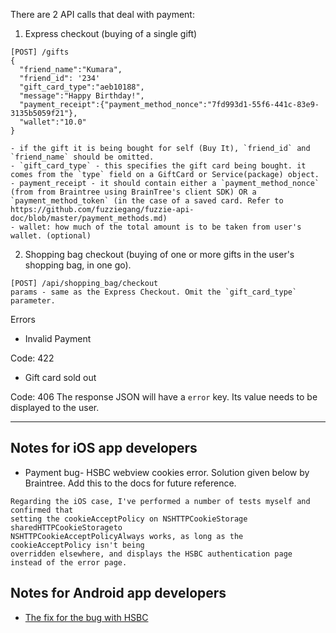 There are 2 API calls that deal with payment: 

1. Express checkout (buying of a single gift)

```
[POST] /gifts
{
  "friend_name":"Kumara",
  "friend_id": '234'
  "gift_card_type":"aeb10188",
  "message":"Happy Birthday!",
  "payment_receipt":{"payment_method_nonce":"7fd993d1-55f6-441c-83e9-3135b5059f21"},
  "wallet":"10.0"
}

- if the gift it is being bought for self (Buy It), `friend_id` and `friend_name` should be omitted.
- `gift_card_type` - this specifies the gift card being bought. it comes from the `type` field on a GiftCard or Service(package) object.
- payment_receipt - it should contain either a `payment_method_nonce` (from from Braintree using BrainTree's client SDK) OR a `payment_method_token` (in the case of a saved card. Refer to https://github.com/fuzziegang/fuzzie-api-doc/blob/master/payment_methods.md)
- wallet: how much of the total amount is to be taken from user's wallet. (optional)
```

2. Shopping bag checkout (buying of one or more gifts in the user's shopping bag, in one go).

```
[POST] /api/shopping_bag/checkout
params - same as the Express Checkout. Omit the `gift_card_type` parameter.
```

Errors

- Invalid Payment 

Code: 422

- Gift card sold out

Code: 406
The response JSON will have a `error` key. Its value needs to be displayed to the user. 

---------------------------------

Notes for iOS app developers
----------------------------

- Payment bug- HSBC webview cookies error. Solution given below by Braintree. Add this to the docs for future reference.

```
Regarding the iOS case, I've performed a number of tests myself and confirmed that 
setting the cookieAcceptPolicy on NSHTTPCookieStorage sharedHTTPCookieStorageto 
NSHTTPCookieAcceptPolicyAlways works, as long as the cookieAcceptPolicy isn't being 
overridden elsewhere, and displays the HSBC authentication page instead of the error page.
```
Notes for Android app developers
--------------------------------

- [The fix for the bug with HSBC](https://github.com/braintree/braintree_android/releases/tag/2.5.4.)



